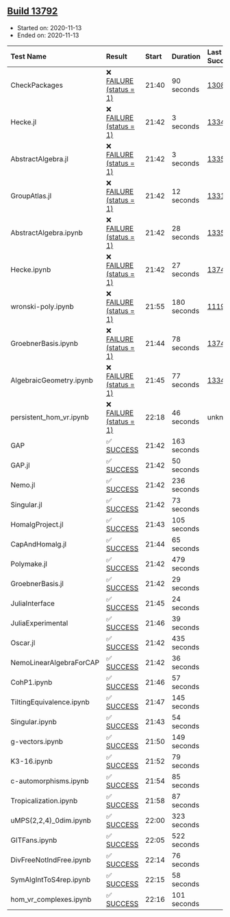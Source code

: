 ## [Build 13792](https://oscarci.mathematik.uni-kl.de/job/oscar/13792/)

* Started on: 2020-11-13
* Ended on: 2020-11-13

| Test Name    | Result | Start | Duration | Last Success | First Failure |
|:-------------|:-------|:------|:---------|:-------------|:--------------|
| CheckPackages | ❌ [FAILURE (status = 1)](https://oscarci.mathematik.uni-kl.de/job/oscar/13792/artifact/logs/build-13792/CheckPackages.log) | 21:40 | 90 seconds | [13085](https://oscarci.mathematik.uni-kl.de/job/oscar/13085/) | [13086](https://oscarci.mathematik.uni-kl.de/job/oscar/13086/) |
| Hecke.jl | ❌ [FAILURE (status = 1)](https://oscarci.mathematik.uni-kl.de/job/oscar/13792/artifact/logs/build-13792/Hecke.jl.log) | 21:42 | 3 seconds | [13341](https://oscarci.mathematik.uni-kl.de/job/oscar/13341/) | [13342](https://oscarci.mathematik.uni-kl.de/job/oscar/13342/) |
| AbstractAlgebra.jl | ❌ [FAILURE (status = 1)](https://oscarci.mathematik.uni-kl.de/job/oscar/13792/artifact/logs/build-13792/AbstractAlgebra.jl.log) | 21:42 | 3 seconds | [13355](https://oscarci.mathematik.uni-kl.de/job/oscar/13355/) | [13356](https://oscarci.mathematik.uni-kl.de/job/oscar/13356/) |
| GroupAtlas.jl | ❌ [FAILURE (status = 1)](https://oscarci.mathematik.uni-kl.de/job/oscar/13792/artifact/logs/build-13792/GroupAtlas.jl.log) | 21:42 | 12 seconds | [13311](https://oscarci.mathematik.uni-kl.de/job/oscar/13311/) | [13312](https://oscarci.mathematik.uni-kl.de/job/oscar/13312/) |
| AbstractAlgebra.ipynb | ❌ [FAILURE (status = 1)](https://oscarci.mathematik.uni-kl.de/job/oscar/13792/artifact/logs/build-13792/AbstractAlgebra.ipynb.log) | 21:42 | 28 seconds | [13355](https://oscarci.mathematik.uni-kl.de/job/oscar/13355/) | [13356](https://oscarci.mathematik.uni-kl.de/job/oscar/13356/) |
| Hecke.ipynb | ❌ [FAILURE (status = 1)](https://oscarci.mathematik.uni-kl.de/job/oscar/13792/artifact/logs/build-13792/Hecke.ipynb.log) | 21:42 | 27 seconds | [13749](https://oscarci.mathematik.uni-kl.de/job/oscar/13749/) | [13750](https://oscarci.mathematik.uni-kl.de/job/oscar/13750/) |
| wronski-poly.ipynb | ❌ [FAILURE (status = 1)](https://oscarci.mathematik.uni-kl.de/job/oscar/13792/artifact/logs/build-13792/wronski-poly.ipynb.log) | 21:55 | 180 seconds | [11192](https://oscarci.mathematik.uni-kl.de/job/oscar/11192/) | [11193](https://oscarci.mathematik.uni-kl.de/job/oscar/11193/) |
| GroebnerBasis.ipynb | ❌ [FAILURE (status = 1)](https://oscarci.mathematik.uni-kl.de/job/oscar/13792/artifact/logs/build-13792/GroebnerBasis.ipynb.log) | 21:44 | 78 seconds | [13748](https://oscarci.mathematik.uni-kl.de/job/oscar/13748/) | [13749](https://oscarci.mathematik.uni-kl.de/job/oscar/13749/) |
| AlgebraicGeometry.ipynb | ❌ [FAILURE (status = 1)](https://oscarci.mathematik.uni-kl.de/job/oscar/13792/artifact/logs/build-13792/AlgebraicGeometry.ipynb.log) | 21:45 | 77 seconds | [13341](https://oscarci.mathematik.uni-kl.de/job/oscar/13341/) | [13342](https://oscarci.mathematik.uni-kl.de/job/oscar/13342/) |
| persistent_hom_vr.ipynb | ❌ [FAILURE (status = 1)](https://oscarci.mathematik.uni-kl.de/job/oscar/13792/artifact/logs/build-13792/persistent_hom_vr.ipynb.log) | 22:18 | 46 seconds | unknown | unknown |
| GAP | ✅ [SUCCESS](https://oscarci.mathematik.uni-kl.de/job/oscar/13792/artifact/logs/build-13792/GAP.log) | 21:42 | 163 seconds |  |  |
| GAP.jl | ✅ [SUCCESS](https://oscarci.mathematik.uni-kl.de/job/oscar/13792/artifact/logs/build-13792/GAP.jl.log) | 21:42 | 50 seconds |  |  |
| Nemo.jl | ✅ [SUCCESS](https://oscarci.mathematik.uni-kl.de/job/oscar/13792/artifact/logs/build-13792/Nemo.jl.log) | 21:42 | 236 seconds |  |  |
| Singular.jl | ✅ [SUCCESS](https://oscarci.mathematik.uni-kl.de/job/oscar/13792/artifact/logs/build-13792/Singular.jl.log) | 21:42 | 73 seconds |  |  |
| HomalgProject.jl | ✅ [SUCCESS](https://oscarci.mathematik.uni-kl.de/job/oscar/13792/artifact/logs/build-13792/HomalgProject.jl.log) | 21:43 | 105 seconds |  |  |
| CapAndHomalg.jl | ✅ [SUCCESS](https://oscarci.mathematik.uni-kl.de/job/oscar/13792/artifact/logs/build-13792/CapAndHomalg.jl.log) | 21:44 | 65 seconds |  |  |
| Polymake.jl | ✅ [SUCCESS](https://oscarci.mathematik.uni-kl.de/job/oscar/13792/artifact/logs/build-13792/Polymake.jl.log) | 21:42 | 479 seconds |  |  |
| GroebnerBasis.jl | ✅ [SUCCESS](https://oscarci.mathematik.uni-kl.de/job/oscar/13792/artifact/logs/build-13792/GroebnerBasis.jl.log) | 21:42 | 29 seconds |  |  |
| JuliaInterface | ✅ [SUCCESS](https://oscarci.mathematik.uni-kl.de/job/oscar/13792/artifact/logs/build-13792/JuliaInterface.log) | 21:45 | 24 seconds |  |  |
| JuliaExperimental | ✅ [SUCCESS](https://oscarci.mathematik.uni-kl.de/job/oscar/13792/artifact/logs/build-13792/JuliaExperimental.log) | 21:46 | 39 seconds |  |  |
| Oscar.jl | ✅ [SUCCESS](https://oscarci.mathematik.uni-kl.de/job/oscar/13792/artifact/logs/build-13792/Oscar.jl.log) | 21:42 | 435 seconds |  |  |
| NemoLinearAlgebraForCAP | ✅ [SUCCESS](https://oscarci.mathematik.uni-kl.de/job/oscar/13792/artifact/logs/build-13792/NemoLinearAlgebraForCAP.log) | 21:42 | 36 seconds |  |  |
| CohP1.ipynb | ✅ [SUCCESS](https://oscarci.mathematik.uni-kl.de/job/oscar/13792/artifact/logs/build-13792/CohP1.ipynb.log) | 21:46 | 57 seconds |  |  |
| TiltingEquivalence.ipynb | ✅ [SUCCESS](https://oscarci.mathematik.uni-kl.de/job/oscar/13792/artifact/logs/build-13792/TiltingEquivalence.ipynb.log) | 21:47 | 145 seconds |  |  |
| Singular.ipynb | ✅ [SUCCESS](https://oscarci.mathematik.uni-kl.de/job/oscar/13792/artifact/logs/build-13792/Singular.ipynb.log) | 21:43 | 54 seconds |  |  |
| g-vectors.ipynb | ✅ [SUCCESS](https://oscarci.mathematik.uni-kl.de/job/oscar/13792/artifact/logs/build-13792/g-vectors.ipynb.log) | 21:50 | 149 seconds |  |  |
| K3-16.ipynb | ✅ [SUCCESS](https://oscarci.mathematik.uni-kl.de/job/oscar/13792/artifact/logs/build-13792/K3-16.ipynb.log) | 21:52 | 79 seconds |  |  |
| c-automorphisms.ipynb | ✅ [SUCCESS](https://oscarci.mathematik.uni-kl.de/job/oscar/13792/artifact/logs/build-13792/c-automorphisms.ipynb.log) | 21:54 | 85 seconds |  |  |
| Tropicalization.ipynb | ✅ [SUCCESS](https://oscarci.mathematik.uni-kl.de/job/oscar/13792/artifact/logs/build-13792/Tropicalization.ipynb.log) | 21:58 | 87 seconds |  |  |
| uMPS(2,2,4)_0dim.ipynb | ✅ [SUCCESS](https://oscarci.mathematik.uni-kl.de/job/oscar/13792/artifact/logs/build-13792/uMPS-2-2-4-_0dim.ipynb.log) | 22:00 | 323 seconds |  |  |
| GITFans.ipynb | ✅ [SUCCESS](https://oscarci.mathematik.uni-kl.de/job/oscar/13792/artifact/logs/build-13792/GITFans.ipynb.log) | 22:05 | 522 seconds |  |  |
| DivFreeNotIndFree.ipynb | ✅ [SUCCESS](https://oscarci.mathematik.uni-kl.de/job/oscar/13792/artifact/logs/build-13792/DivFreeNotIndFree.ipynb.log) | 22:14 | 76 seconds |  |  |
| SymAlgIntToS4rep.ipynb | ✅ [SUCCESS](https://oscarci.mathematik.uni-kl.de/job/oscar/13792/artifact/logs/build-13792/SymAlgIntToS4rep.ipynb.log) | 22:15 | 58 seconds |  |  |
| hom_vr_complexes.ipynb | ✅ [SUCCESS](https://oscarci.mathematik.uni-kl.de/job/oscar/13792/artifact/logs/build-13792/hom_vr_complexes.ipynb.log) | 22:16 | 101 seconds |  |  |
